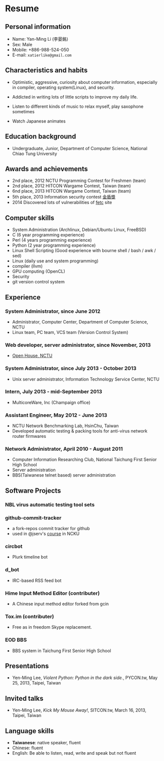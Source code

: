 Resume
======

Personal information 
--------------------

- Name: Yan-Ming Li (李晏銘)
- Sex: Male
- Mobile: +886-988-524-050
- E-mail: `xatierlike@gmail.com`



Characteristics and habits
--------------------------

- Optimistic, aggressive, curiosity about computer information, especially in compiler, operating system(Linux), and security.

- Addicted in writing lots of little scripts to improve my daily life.

- Listen to different kinds of music to relax myself, play saxophone sometimes

- Watch Japanese animates



Education background
--------------------

- Undergraduate, Junior, Department of Computer Science, National Chiao Tung University



Awards and achievements
-----------------------

- 2nd place, 2012 NCTU Programming Contest for Freshmen (team) 
- 2nd place, 2012 HITCON Wargame Contest, Taiwan (team)
- 6nd place, 2013 HITCON Wargame Contest, Taiwan (team)
- 5th place, 2013 Information security contest [金盾獎](http://security.cisanet.org.tw/)
- 2014 Discovered lots of vulnerabilities of [fetc](http://www.fetc.net.tw) site




Computer skills
---------------

- System Administration (Archlinux, Debian/Ubuntu Linux, FreeBSD)
- C (6 year programming experience)
- Perl (4 years programming experience)
- Python (2 year programming experience)
- Linux Shell Scripting (Good experience with bourne shell / bash / awk / sed)
- Linux (daily use and system programming)
- compiler (llvm)
- GPU computing  (OpenCL)
- Security
- git version control system




Experience 
----------

### System Administrator, since June 2012

- Administrator, Computer Center, Department of Computer Science, NCTU
- Linux team, PC team, VCS team (Version Control System)


### Web developer, server administrator, since November, 2013

- [Open House, NCTU](http://openhouse.nctu.edu.tw/2014/index.php)


### System Administrator, since July 2013 - October 2013

- Unix server administrator, Information Technology Service Center, NCTU
  
  
### Intern, July 2013 - mid-September 2013

- MulticoreWare, Inc (Champaign office)


### Assistant Engineer, May 2012 - June 2013

- NCTU Network Benchmarking Lab, HsinChu, Taiwan
- Developed automatic testing & packing tools for anti-virus network router firmwares


### Network Administrator, April 2010  - August 2011

- Computer Information Researching Club, National Taichung First Senior High School
- Server administration
- BBS(Taiwanese telnet based) server administration




Software Projects
-----------------

### NBL virus automatic testing tool sets


### github-commit-tracker
- a fork-repos commit tracker for github
- used in @jserv's [course](http://wiki.csie.ncku.edu.tw/embedded/schedule) in NCKU

### circbot
- Plurk timeline bot

### d_bot
- IRC-based RSS feed bot

### Hime Input Method Editor (contributer)
- A Chinese input method editor forked from gcin

### Tox.im (contributer)
- Free as in freedom Skype replacement.

### EOD BBS
- BBS system in Taichung First Senior High School




Presentations 
-------------

- Yen-Ming Lee, *Violent Python: Python in the dark side.*, PYCON.tw, May 25, 2013, Taipei, Taiwan



Invited talks 
-------------

- Yen-Ming Lee, *Kick My Mouse Away!*, SITCON.tw, March 16, 2013, Taipei, Taiwan



Language skills
---------------

- **Taiwanese**: native speaker, fluent
- Chinese: fluent
- English: Be able to listen, read, write and speak but not fluent

